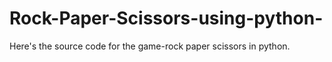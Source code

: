 # Rock-Paper-Scissors-using-python-
Here's the source code for the game-rock paper scissors in python.
